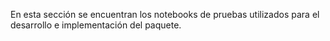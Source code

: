 En esta sección se encuentran los notebooks de pruebas utilizados para el desarrollo e implementación del paquete.

